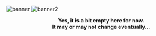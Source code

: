 ![banner](https://i.imgur.com/K7vQijv.png)
![banner2](https://i.imgur.com/1d9xK30.png)

<p align="center"><b>
Yes, it is a bit empty here for now.
<br>
It may or may not change eventually...
</b></p>
